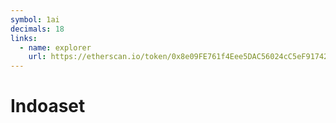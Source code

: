 ```yaml
---
symbol: 1ai
decimals: 18
links:
  - name: explorer
    url: https://etherscan.io/token/0x8e09FE761f4Eee5DAC56024cC5eF9174231e5F1b
---
```


# Indoaset
